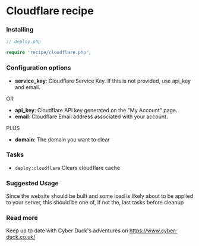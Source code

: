 # Cloudflare recipe

### Installing

```php
// deploy.php

require 'recipe/cloudflare.php';
```

### Configuration options

- **service_key**: Cloudflare Service Key. If this is not provided, use api_key and email.

OR

- **api_key**: Cloudflare API key generated on the "My Account" page.
- **email**: Cloudflare Email address associated with your account.

PLUS

- **domain**: The domain you want to clear


### Tasks

- `deploy:cloudflare` Clears cloudflare cache

### Suggested Usage

Since the website should be built and some load is likely about to be applied to your server, this should be one of,
if not the, last tasks before cleanup

### Read more

Keep up to date with Cyber Duck's adventures on https://www.cyber-duck.co.uk/